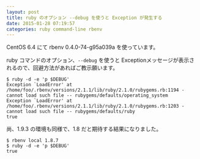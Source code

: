```yaml
---
layout: post
title: ruby のオプション --debug を使うと Exception が発生する
date: 2015-01-28 07:19:57
categories: ruby command-line rbenv
---
```

<p>CentOS 6.4 にて rbenv 0.4.0-74-g95a039a を使っています。</p>

<p>ruby コマンドのオプション、<code>--debug</code> を使うと Exceptionメッセージが表示されるので、回避方法があればご教示願います。</p>

```
$ ruby -d -e 'p $DEBUG'
Exception `LoadError' at /home/foo/.rbenv/versions/2.1.1/lib/ruby/2.1.0/rubygems.rb:1194 - cannot load such file -- rubygems/defaults/operating_system
Exception `LoadError' at /home/foo/.rbenv/versions/2.1.1/lib/ruby/2.1.0/rubygems.rb:1203 - cannot load such file -- rubygems/defaults/ruby
true
```

<p>尚、1.9.3 の環境も同様で、1.8 だと期待する結果になりました。</p>

```
$ rbenv local 1.8.7
$ ruby -d -e 'p $DEBUG'
true
```

